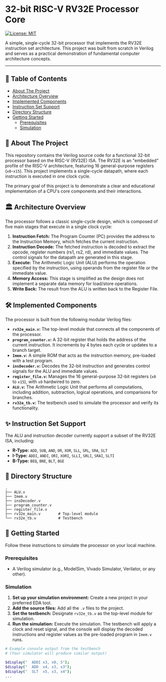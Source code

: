 # 32-bit RISC-V RV32E Processor Core

[![License: MIT](https://img.shields.io/badge/License-MIT-blue.svg)](https://opensource.org/licenses/MIT)

A simple, single-cycle 32-bit processor that implements the RV32E instruction set architecture. This project was built from scratch in Verilog and serves as a practical demonstration of fundamental computer architecture concepts.

---

## 📖 Table of Contents

* [About The Project](#about-the-project)
* [Architecture Overview](#architecture-overview)
* [Implemented Components](#implemented-components)
* [Instruction Set Support](#instruction-set-support)
* [Directory Structure](#directory-structure)
* [Getting Started](#getting-started)
    * [Prerequisites](#prerequisites)
    * [Simulation](#simulation)

## 🎯 About The Project

This repository contains the Verilog source code for a functional 32-bit processor based on the RISC-V (RV32E) ISA. The RV32E is an "embedded" profile of the RISC-V architecture, featuring 16 general-purpose registers (`x0`-`x15`). This project implements a single-cycle datapath, where each instruction is executed in one clock cycle.

The primary goal of this project is to demonstrate a clear and educational implementation of a CPU's core components and their interactions.

## 🏛️ Architecture Overview

The processor follows a classic single-cycle design, which is composed of five main stages that execute in a single clock cycle:

1.  **Instruction Fetch:** The Program Counter (PC) provides the address to the Instruction Memory, which fetches the current instruction.
2.  **Instruction Decode:** The fetched instruction is decoded to extract the opcode, register numbers (rs1, rs2, rd), and immediate values. The control signals for the datapath are generated in this stage.
3.  **Execute:** The Arithmetic Logic Unit (ALU) performs the operation specified by the instruction, using operands from the register file or the immediate value.
4.  **Memory Access:** This stage is simplified as the design does not implement a separate data memory for load/store operations.
5.  **Write Back:** The result from the ALU is written back to the Register File.



## 🛠️ Implemented Components

The processor is built from the following modular Verilog files:

* **`rv32e_main.v`:** The top-level module that connects all the components of the processor.
* **`program_counter.v`:** A 32-bit register that holds the address of the current instruction. It increments by 4 bytes each cycle or updates to a branch target.
* **`Imem.v`:** A simple ROM that acts as the instruction memory, pre-loaded with a test program.
* **`insDecoder.v`:** Decodes the 32-bit instruction and generates control signals for the ALU and immediate values.
* **`register_file.v`:** Manages the 16 general-purpose 32-bit registers (`x0` to `x15`), with `x0` hardwired to zero.
* **`ALU.v`:** The Arithmetic Logic Unit that performs all computations, including addition, subtraction, logical operations, and comparisons for branches.
* **`rv32e_tb.v`:** The testbench used to simulate the processor and verify its functionality.

## ✨ Instruction Set Support

The ALU and instruction decoder currently support a subset of the RV32E ISA, including:

* **R-Type:** `ADD`, `SUB`, `AND`, `OR`, `XOR`, `SLL`, `SRL`, `SRA`, `SLT`
* **I-Type:** `ADDI`, `ANDI`, `ORI`, `XORI`, `SLLI`, `SRLI`, `SRAI`, `SLTI`
* **B-Type:** `BEQ`, `BNE`, `BLT`, `BGE`

## 📁 Directory Structure

```
.
├── ALU.v
├── Imem.v
├── insDecoder.v
├── program_counter.v
├── register_file.v
├── rv32e_main.v        # Top-level module
└── rv32e_tb.v          # Testbench
```

## 🚀 Getting Started

Follow these instructions to simulate the processor on your local machine.

### Prerequisites

* A Verilog simulator (e.g., ModelSim, Vivado Simulator, Verilator, or any other).

### Simulation

1.  **Set up your simulation environment:** Create a new project in your preferred EDA tool.
2.  **Add the source files:** Add all the `.v` files to the project.
3.  **Set the testbench:** Designate `rv32e_tb.v` as the top-level module for simulation.
4.  **Run the simulation:** Execute the simulation. The testbench will apply a clock and reset signal, and the console will display the decoded instructions and register values as the pre-loaded program in `Imem.v` runs.

```sh
# Example console output from the testbench
# (Your simulator will produce similar output)

$display("  ADDI x3, x0, 5");
$display("  ADD  x4, x3, x3");
$display("  SLT  x5, x3, x4");
...
